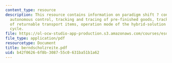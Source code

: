 ```yaml
---
content_type: resource
description: This resource contains information on paradigm shift ? conventional vs.
  autonomous control, tracking and tracing of pre-finished goods, tracking and tracing
  of returnable transport items, operation mode of the hybrid-solution and seat supply
  cycle.
file: https://ol-ocw-studio-app-production.s3.amazonaws.com/courses/esd-290-special-topics-in-supply-chain-management-spring-2005/b42f06266f8b308755c0631ba51b1a62_berndscholzreite.pdf
file_type: application/pdf
resourcetype: Document
title: berndscholzreite.pdf
uid: b42f0626-6f8b-3087-55c0-631ba51b1a62
---
```

